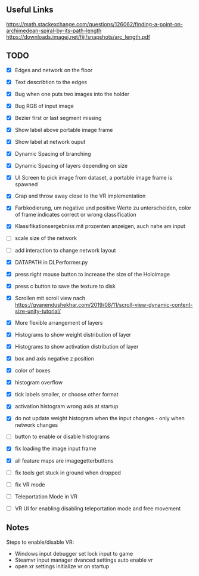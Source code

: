 ## Useful Links
https://math.stackexchange.com/questions/126062/finding-a-point-on-archimedean-spiral-by-its-path-length
https://downloads.imagej.net/fiji/snapshots/arc_length.pdf


## TODO

- [x] Edges and network on the floor
- [x] Text describtion to the edges
- [x] Bug when one puts two images into the holder
- [x] Bug RGB of input image
- [x] Bezier first or last segment missing
- [x] Show label above portable image frame
- [x] Show label at network ouput
- [x] Dynamic Spacing of branching
- [x] Dynamic Spacing of layers depending on size
- [x] UI Screen to pick image from dataset, a portable image frame is spawned
- [x] Grap and throw away close to the VR implementation
- [x] Farbkodierung, um negative und positive Werte zu unterscheiden, color of frame indicates correct or wrong classification
- [x] Klassifikationsergebniss mit prozenten anzeigen, auch nahe am input
- [ ] scale size of the network
- [ ] add interaction to change network layout
- [x] DATAPATH in DLPerformer.py
- [x] press right mouse button to increase the size of the Holoimage
- [x] press c button to save the texture to disk
- [x] Scrollen mit scroll view nach https://gyanendushekhar.com/2019/08/11/scroll-view-dynamic-content-size-unity-tutorial/
- [x] More flexible arrangement of layers
- [x] Histograms to show weight distribution of layer
- [x] Histograms to show activation distribution of layer
- [x] box and axis negative z position
- [x] color of boxes
- [x] histogram overflow
- [x] tick labels smaller, or choose other format
- [x] activation histogram wrong axis at startup
- [x] do not update weight histogram when the input changes - only when network changes
- [ ] button to enable or disable histograms
- [x] fix loading the image input frame
- [x] all feature maps are imagegetterbuttons
- [ ] fix tools get stuck in ground when dropped
- [ ] fix VR mode
- [ ] Teleportation Mode in VR
- [ ] VR UI for enabling disabling teleportation mode and free movement


## Notes
Steps to enable/disable VR:
- Windows input debugger set lock input to game
- Steamvr input manager dvanced settings auto enable vr
- open xr settings initialize vr on startup